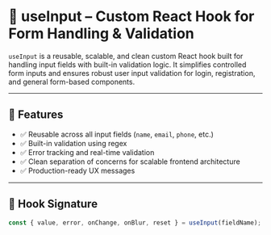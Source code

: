 # 🔧 useInput – Custom React Hook for Form Handling & Validation

`useInput` is a reusable, scalable, and clean custom React hook built for handling input fields with built-in validation logic. It simplifies controlled form inputs and ensures robust user input validation for login, registration, and general form-based components.

---

## 🚀 Features

- ✅ Reusable across all input fields (`name`, `email`, `phone`, etc.)
- ✅ Built-in validation using regex
- ✅ Error tracking and real-time validation
- ✅ Clean separation of concerns for scalable frontend architecture
- ✅ Production-ready UX messages

---

## 🧠 Hook Signature

```js
const { value, error, onChange, onBlur, reset } = useInput(fieldName);
